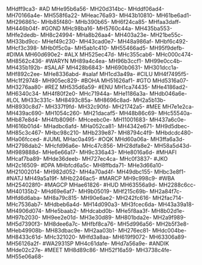 MHdff9ca3-
#AD
MHe95b6a56-
MH20d314bc-
MHddf06ad4-
MH70166a4e-
MH558f6a22-
MHeac76a93-
MH43b10810-
MH61be6ad1-
MH296861c-
MHb85f480-
MHb390b65-
MH6f24ca85-
MHfaa3daff-
MH446b04f-
#GOND
MHc98ba16-
MH5760c44a-
MH435ba553-
MHfe2dedb-
MH8c24994-
MHa8b26aa4-
MH403a23e-
MH21be55c-
MH33bd9cc-
MHef49c230-
MH43cad0e7-
MH48a986af-
MHbf6c492-
MHcf3c398-
MHb0f5c0a-
MH5ab1c410-
MH55466ad5-
MH95f9defb-
#DIMA
MH60d690e2-
#ALX
MH525ec47d-
MHc355cab6-
MHc000c474-
MH8562c436-
#WARYN
MH89a4c4ea-
MH96b3ccf1-
MH99e0cc4b-
MH435b192b-
#SALAF
MH428b6843-
MH690b0631-
MH301dcc1a-
MHf892c2ee-
MHe8336abd-
#salaf
MH1cd3a49a-
#CILU
MH4f7495f5-
MHc1f29748-
MH905ec829-
#BOHA
MH51626af1-
#GTO
MHd5316a07-
MH3276aa80-
#REZ
MH535d6a59-
#ENU
MH1ca74435-
MHe4186ad2-
MH6340c34-
MH4f80f2e0-
MHc71944a-
MHe1186a3a-
MHdb046a6e-
#LOL
MH33c331c-
MH8493c85a-
MH8696c8ad-
MH2a5b13b-
MH8930c8d7-
MH337f9fd-
MH32c90fd-
MH21742a5-
#MEE
MH7e1e2ca-
MH439ac690-
MH1054c260-
MH21dacaf5-
MH48b86c69-
MHc55540a-
MHb87e8d4-
MH4fb8096f-
MHceebc0e-
MH11001683-
MH437a6c0e-
MH616b01d4-
MHadbc6afd-
MHa052ca81-
MH4342e671-
MH9d5dbec-
MH85c3c467-
MHbc98c210-
MHb239e87-
MH8794c4f9-
MHbdcdc480-
MHa06fcced-
#JUML
MHac0a495-
#OQK
MHd60a06a-
MH3ffa6a3d-
MH2798dab2-
MHcfd96a6e-
MHc47c856-
MH28dfa8e2-
MH58a5d43d-
MH989888d-
MHe6e66a17-
MH9c336a43-
MHe8016a6d-
#MHAFI
MHcaf7ba89-
MHde36deeb-
MH727ec4ca-
MHc0f3837-
#JKO
MH2c16509-
#DPA
MHbfcd6a5c-
MH8ffbda71-
MHe3d66a10-
MH21002014-
MH982d052-
MH4a70ad4f-
MH49dbc155-
MHbc3e8f1-
#NATJ
MH49a5a19f-
MHb2246ac5-
#MARCP
MH9c998c9-
#WBA
MH254028f0-
#MAGCP
MHae61826-
#HUD
MH63556a9d-
MH2288c6cc-
MH40135b2-
MHd69e6af7-
MH9b05019-
MHf215c69b-
MH2a84f7c-
MHfd6d6aba-
MH8a79c815-
MH90e6ae2-
MH242fc616-
MH2fac714-
MHc7536ab7-
MHdbeb6a4d-
MH14d090a3-
MH3fcec6da-
MH43a39a18-
MH4906d074-
MHe5baab2-
MHdcabd0b-
MHe5f8aa3f-
MH8b02d1e-
MH97b2030-
MH9ee2e01d-
MH3e30d89-
MH801bda2e-
MH2a9f989-
MH5d7390f3-
MH8dee6a7c-
MHfbf8ca76-
MH5d996a56-
MH2b5f3e8-
MHeb49908b-
MH83dbac9e-
MH2aa03b1-
MH276ec81-
MHdc004be-
MH8433c61d-
MHc321020-
MHfd3a8aa-
MH619f9072-
MH63306a89-
MH56126a2f-
#WA2931SP
MH4c61dafe-
MHd7a56a9e-
#ANDIK
MHde02c27e-
#MEET
MH8d89c86-
MH52f16a59-
MH3738c4fe-
MH55e06a68-